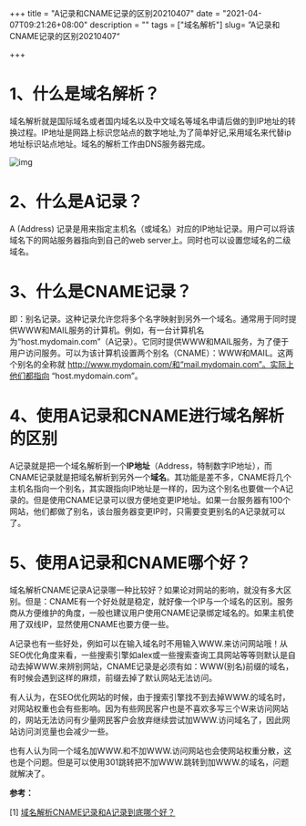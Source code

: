 +++
title = "A记录和CNAME记录的区别20210407"
date = "2021-04-07T09:21:26+08:00"
description = ""
tags = ["域名解析"]
slug= ”A记录和CNAME记录的区别20210407“

+++

# 1、什么是域名解析？

域名解析就是国际域名或者国内域名以及中文域名等域名申请后做的到IP地址的转换过程。IP地址是网路上标识您站点的数字地址,为了简单好记,采用域名来代替ip地址标识站点地址。域名的解析工作由DNS服务器完成。

![img](C:\Users\jiaoj\Desktop\current\rorrim\static\images\www.jpg)



# 2、什么是A记录？

A (Address) 记录是用来指定主机名（或域名）对应的IP地址记录。用户可以将该域名下的网站服务器指向到自己的web server上。同时也可以设置您域名的二级域名。

# 3、什么是CNAME记录？

即：别名记录。这种记录允许您将多个名字映射到另外一个域名。通常用于同时提供WWW和MAIL服务的计算机。例如，有一台计算机名为“host.mydomain.com”（A记录）。它同时提供WWW和MAIL服务，为了便于用户访问服务。可以为该计算机设置两个别名（CNAME）：WWW和MAIL。这两个别名的全称就 http://www.mydomain.com/和“mail.mydomain.com”。实际上他们都指向 “host.mydomain.com”。

# 4、使用A记录和CNAME进行域名解析的区别

A记录就是把一个域名解析到一个**IP地址**（Address，特制数字IP地址），而CNAME记录就是把域名解析到另外一个**域名**。其功能是差不多，CNAME将几个主机名指向一个别名，其实跟指向IP地址是一样的，因为这个别名也要做一个A记录的。但是使用CNAME记录可以很方便地变更IP地址。如果一台服务器有100个网站，他们都做了别名，该台服务器变更IP时，只需要变更别名的A记录就可以了。

# 5、使用A记录和CNAME哪个好？

域名解析CNAME记录A记录哪一种比较好？如果论对网站的影响，就没有多大区别。但是：CNAME有一个好处就是稳定，就好像一个IP与一个域名的区别。服务商从方便维护的角度，一般也建议用户使用CNAME记录绑定域名的。如果主机使用了双线IP，显然使用CNAME也要方便一些。

A记录也有一些好处，例如可以在输入域名时不用输入WWW.来访问网站哦！从SEO优化角度来看，一些搜索引擎如alex或一些搜索查询工具网站等等则默认是自动去掉WWW.来辨别网站，CNAME记录是必须有如：WWW(别名)前缀的域名，有时候会遇到这样的麻烦，前缀去掉了默认网站无法访问。

有人认为，在SEO优化网站的时候，由于搜索引擎找不到去掉WWW.的域名时，对网站权重也会有些影响。因为有些网民客户也是不喜欢多写三个W来访问网站的，网站无法访问有少量网民客户会放弃继续尝试加WWW.访问域名了，因此网站访问浏览量也会减少一些。

也有人认为同一个域名加WWW.和不加WWW.访问网站也会使网站权重分散，这也是个问题。但是可以使用301跳转把不加WWW.跳转到加WWW.的域名，问题就解决了。

**参考：**

[1] [域名解析CNAME记录和A记录到底哪个好？](http://www.sunnyaction.com/newsshow.asp?id=901&classid=39)

